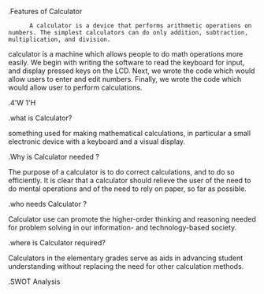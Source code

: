 .Features of Calculator

          A calculator is a device that performs arithmetic operations on numbers. The simplest calculators can do only addition, subtraction, multiplication, and division.
          
calculator is a machine which allows people to do math operations more easily. We begin with writing the software to read the keyboard for input, and display pressed keys on the LCD. Next, we wrote the code which would allow users to enter and edit numbers.  Finally, we wrote the code which would allow user to perform calculations.


.4'W 1'H
 
 .what is Calculator?
 
  something used for making mathematical calculations, in particular a small electronic device with a keyboard and a visual display.
  
 .Why is Calculator needed ?
 
 The purpose of a calculator is to do correct calculations, and to do so efficiently. It is clear that a calculator should relieve the user of the need to do mental     operations and of the need to rely on paper, so far as possible.
 
 .who needs Calculator ?
 
 Calculator use can promote the higher-order thinking and reasoning needed for problem solving in our information- and technology-based society.  
 
 .where is Calculator required?
 
  Calculators in the elementary grades serve as aids in advancing student understanding without replacing the need for other calculation methods.
 
 
 .SWOT Analysis

